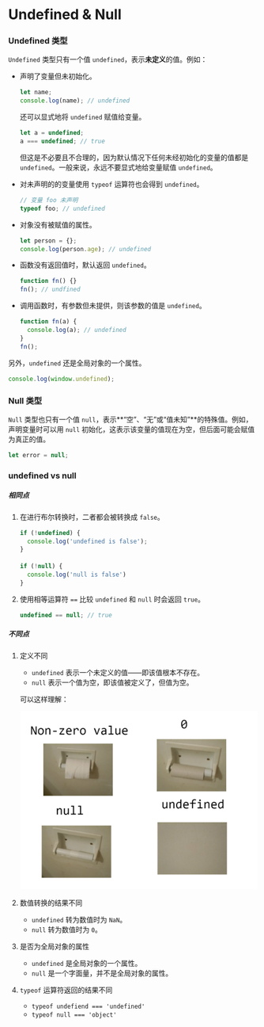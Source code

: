 # Undefined & Null

### Undefined 类型

`Undefined` 类型只有一个值 `undefined`，表示**未定义**的值。例如：

- 声明了变量但未初始化。

  ```javascript
  let name;
  console.log(name); // undefined
  ```

  还可以显式地将 `undefined` 赋值给变量。

  ```javascript
  let a = undefined;
  a === undefined; // true
  ```

  但这是不必要且不合理的，因为默认情况下任何未经初始化的变量的值都是 `undefined`。一般来说，永远不要显式地给变量赋值 `undefined`。

- 对未声明的的变量使用 `typeof` 运算符也会得到 `undefined`。

  ```javascript
  // 变量 foo 未声明
  typeof foo; // undefined
  ```

- 对象没有被赋值的属性。

  ```javascript
  let person = {};
  console.log(person.age); // undefined
  ```

- 函数没有返回值时，默认返回 `undefined`。

  ```javascript
  function fn() {}
  fn(); // undfined
  ```

- 调用函数时，有参数但未提供，则该参数的值是 `undefined`。

  ```javascript
  function fn(a) {
    console.log(a); // undefined
  }
  fn();
  ```

另外，`undefined` 还是全局对象的一个属性。

```javascript
console.log(window.undefined);
```

### Null 类型

`Null` 类型也只有一个值 `null`，表示**“空”、“无”或“值未知”**的特殊值。例如，声明变量时可以用 `null` 初始化，这表示该变量的值现在为空，但后面可能会赋值为真正的值。

```javascript
let error = null;
```

### undefined vs null

##### 相同点

1. 在进行布尔转换时，二者都会被转换成 `false`。

   ```javascript
   if (!undefined) {
     console.log('undefined is false');
   }
   
   if (!null) {
     console.log('null is false')
   }
   ```

2. 使用相等运算符 `==` 比较 `undefined` 和 `null` 时会返回 `true`。

   ```javascript
   undefined == null; // true
   ```

##### 不同点

1. 定义不同

   - `undefined` 表示一个未定义的值——即该值根本不存在。
   - `null` 表示一个值为空，即该值被定义了，但值为空。

   可以这样理解：

   ![undefined-null](./imgs/undefined-null.png)

2. 数值转换的结果不同

   - `undefined` 转为数值时为 `NaN`。
   - `null` 转为数值时为 `0`。

3. 是否为全局对象的属性

   - `undefined` 是全局对象的一个属性。
   - `null` 是一个字面量，并不是全局对象的属性。

4. `typeof` 运算符返回的结果不同

   - `typeof undefiend === 'undefined'`
   - `typeof null === 'object'`
